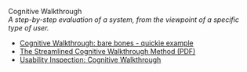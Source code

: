 Cognitive Walkthrough  
_A step-by-step evaluation of a system, from the viewpoint of a specific type of user._

*   [Cognitive Walkthrough: bare bones - quickie example](http://web.engr.oregonstate.edu/%7Eburnett/CS589HCI/CognitiveWalkBareBones.html)  
*   [The Streamlined Cognitive Walkthrough Method (PDF)](http://dl.acm.org/citation.cfm?id=332456&dl=ACM&coll=DL&CFID=665649760&CFTOKEN=32197100)  
*   [Usability Inspection: Cognitive Walkthrough](http://www.usabilityhome.com/CognWalk.htm)  

